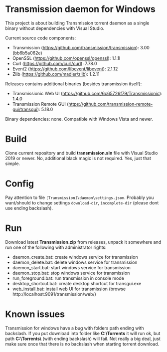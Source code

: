 # Transmission daemon for Windows
This project is about building Transmission torrent daemon as a single binary without dependencies with Visual Studio.

Current source code components:
* Transmission (https://github.com/transmission/transmission): 3.00 (bb6b5a062e)
* OpenSSL (https://github.com/openssl/openssl): 1.1.1l
* Curl (https://github.com/curl/curl): 7.78.0
* Event2 (https://github.com/libevent/libevent): 2.1.12
* Zlib (https://github.com/madler/zlib): 1.2.11

Releases contains additional binaries (besides transmission itself):
* Transmissionic Web UI (https://github.com/6c65726f79/Transmissionic): 1.4.0
* Transmission Remote GUI (https://github.com/transmission-remote-gui/transgui): 5.18.0

Binary dependencies: none. Compatible with Windows Vista and newer.

# Build
Clone current repository and build **transmission.sln** file with Visual Studio 2019 or newer. No, additional black magic is not required. Yes, just that simple.

# Config
Pay attention to file `[Transmission]\daemon\settings.json`. Probably you want/should to change settings `download-dir`, `incomplete-dir` (please dont use ending backslash).

# Run
Download latest **Transmission.zip** from releases, unpack it somewhere and run one of the following with administrator rights:
* daemon_create.bat: create windows service for transmission
* daemon_delete.bat: delete windows service for transmission
* daemon_start.bat: start windows service for transmission
* daemon_stop.bat: stop windows service for transmission
* run_foreground.bat: run transmission in console mode
* desktop_shortcut.bat: create desktop shortcut for transgui.exe
* web_install.bat: install web UI for transmission (browse http://localhost:9091/transmission/web/)

# Known issues
Transmission for windows have a bug with folders path ending with backslash. If you put download into folder like **C:\\Torrents** it will run ok, but path **C:\\Torrents\\** (with ending backslash) will fail. Not really a big deal, just make sure once that there is no backslash when starting torrent download.
